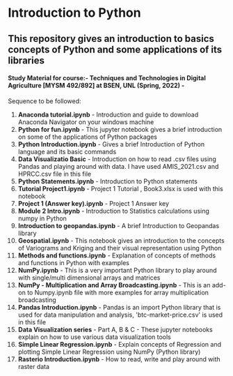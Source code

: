 # Introduction to Python
## This repository gives an introduction to basics concepts of Python and some applications of its libraries 
#### Study Material for course:- Techniques and Technologies in Digital Agriculture [MYSM 492/892] at BSEN, UNL (Spring, 2022) - <br>

Sequence to be followed:
  1. <b>Anaconda tutorial.ipynb</b> - Introduction and guide to download Anaconda Navigator on your windows machine
  2. <b>Python for fun.ipynb</b> - This jupyter notebook gives a brief introduction on some of the applications of Python packages
  3. <b>Python Introduction.ipynb</b> - Gives a brief Introduction of Python language and its basic commands
  4. <b>Data Visualizatio Basic</b> - Introduction on how to read .csv files using Pandas and playing around with data. I have used AMIS_2021.csv and HPRCC.csv file in this file
  5. <b>Python Statements.ipynb</b> - Introduction to Python statements
  6. <b>Tutorial Project1.ipynb</b> - Project 1 Tutorial , Book3.xlsx is used with this notebook
  7. <b>Project 1 (Answer key).ipynb</b> - Project 1 Answer key
  8. <b>Module 2 Intro.ipynb</b> - Introduction to Statistics calculations using numpy in Python
  9. <b>Introduction to geopandas.ipynb</b> - A brief Introduction to Geopandas library
  10. <b>Geospatial.ipynb</b> - This notebook gives an introduction to the concepts of Variograms and Kriging and their visual representation using Python
  11. <b>Methods and functions.ipynb</b> - Explanation of concepts of methods and functions in Python with examples
  12. <b>NumPy.ipynb</b> - This is a very important Python library to play around with single/multi dimensional arrays and matrices
  13. <b>NumPy - Multiplication and Array Broadcasting.ipynb</b> - This is an add-on to Numpy.ipynb file with more examples for array multiplication broadcasting
  14. <b>Pandas Introduction.ipynb</b> - Pandas is an import Python library that is used for data manipulation and analysis, 'btc-market-price.csv' is used in this file
  15. <b>Data Visualization series</b> - Part A, B & C - These jupyter notebooks explain on how to use various data visualization tools
  16. <b>Simple Linear Regression.ipynb</b> - Explain concepts of Regression and plotting Simple Linear Regression using NumPy (Python library)
  17. <b>Rasterio Introduction.ipynb</b> - How to read, write and play around with raster data
